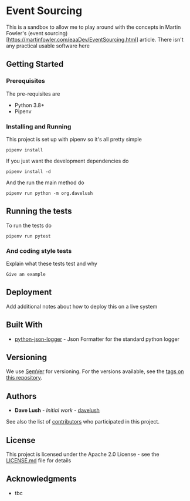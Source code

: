 # Event Sourcing

This is a sandbox to allow me to play around with the concepts in Martin Fowler's (event sourcing)[https://martinfowler.com/eaaDev/EventSourcing.html]
article. There isn't any practical usable software here


## Getting Started
### Prerequisites

The pre-requisites are

- Python 3.8+
- Pipenv

### Installing and Running

This project is set up with pipenv so it's all pretty simple

```
pipenv install
```

If you just want the development dependencies do 

```
pipenv install -d
```

And the run the main method do 

```
pipenv run python -m org.davelush
```

## Running the tests

To run the tests do 

```
pipenv run pytest
```

### And coding style tests

Explain what these tests test and why

```
Give an example
```

## Deployment

Add additional notes about how to deploy this on a live system

## Built With

* [python-json-logger](https://github.com/madzak/python-json-logger) - Json Formatter for the standard python logger

## Versioning

We use [SemVer](http://semver.org/) for versioning. For the versions available, see the [tags on this repository](https://github.com/davelush/event-sourcing/tags).

## Authors

* **Dave Lush** - *Initial work* - [davelush](https://github.com/davelush)

See also the list of [contributors](https://github.com/davelush/event-sourcing/contributors) who participated in this project.

## License

This project is licensed under the Apache 2.0 License - see the [LICENSE.md](LICENSE.md) file for details

## Acknowledgments

* tbc
